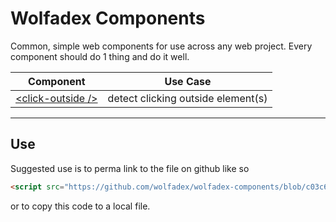 # Wolfadex Components

Common, simple web components for use across any web project. Every component should do 1 thing and do it well.

| Component                                | Use Case                           |
| ---------------------------------------- | ---------------------------------- |
| [\<click-outside />](./click-outside.js) | detect clicking outside element(s) |

---

## Use

Suggested use is to perma link to the file on github like so

```html
<script src="https://github.com/wolfadex/wolfadex-components/blob/c03c6db2b3ab708d4ce6cc74d1bd53bdeb24ba2b/click-outside.js"></script>
```

or to copy this code to a local file.
